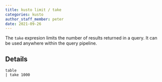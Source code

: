 ```yaml
---
title: kusto limit / take
categories: kusto
author_staff_member: peter
date: 2021-09-26
---
```


The `take` expresion limits the number of results returned in a query. It can be used anywhere within the query pipeline.

## Details

```kusto
table
| take 1000

```